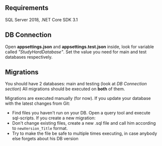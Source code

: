 ## Requirements ##
SQL Server 2018,
.NET Core SDK 3.1

## DB Connection ##
Open **appsettings.json** and **appsettings.test.json** inside, look for variable called *"StudyHardDatabase"*.
Set the value you need for main and test databases respectively.

## Migrations ##
You should have 2 databases: main and testing (look at *DB Connection section*)
All migrations should be executed on **both** of them.

Migrations are executed manually (for now).
If you update your database with the latest changes from Git:
- Find files you haven't run on your DB. Open a query tool and execute sql-scripts.
If you create a new migration:
- Don't change existing files, create a new .sql file and call him according to `newVersion_Title` format.
- Try to make the file be safe to multiple times executing, in case anybody else forgets about his DB version
